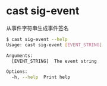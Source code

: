 # cast sig-event

从事件字符串生成事件签名

```bash
$ cast sig-event --help
Usage: cast sig-event [EVENT_STRING]

Arguments:
  [EVENT_STRING]  The event string

Options:
  -h, --help  Print help
```
